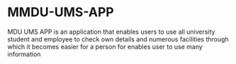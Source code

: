 # MMDU-UMS-APP

MDU UMS APP is an application that enables users to use all university student and employee to check own 
details and numerous facilities through which it becomes easier for a person for enables user to use many 
information
